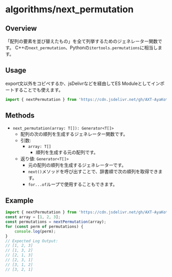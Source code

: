 # algorithms/next_permutation

## Overview

「配列の要素を並び替えたもの」を全て列挙するためのジェネレーター関数です。
C++の`next_permutation`、Pythonの`itertools.permutations`に相当します。

## Usage

export文以外をコピペするか、jsDelivrなどを経由してES Moduleとしてインポートすることでも使えます。

```js
import { nextPermutation } from 'https://cdn.jsdelivr.net/gh/AXT-AyaKoto/Algos.js/algorithms/next_permutation/main.mjs';
```

## Methods

- `next_permutation(array: T[]): Generator<T[]>`
    - 配列の次の順列を生成するジェネレーター関数です。
    - 引数:
        - `array: T[]`
            - 順列を生成する元の配列です。
    - 返り値: `Generator<T[]>`
        - 元の配列の順列を生成するジェネレーターです。
        - `next()`メソッドを呼び出すことで、辞書順で次の順列を取得できます。
        - `for...of`ループで使用することもできます。

## Example

```js
import { nextPermutation } from 'https://cdn.jsdelivr.net/gh/AXT-AyaKoto/Algos.js/algorithms/next_permutation/main.mjs';
const array = [1, 2, 3];
const permutations = nextPermutation(array);
for (const perm of permutations) {
    console.log(perm);
}
// Expected Log Output:
// [1, 2, 3]
// [1, 3, 2]
// [2, 1, 3]
// [2, 3, 1]
// [3, 1, 2]
// [3, 2, 1]
```
